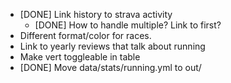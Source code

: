 * [DONE] Link history to strava activity
  * [DONE] How to handle multiple? Link to first?
* Different format/color for races.
* Link to yearly reviews that talk about running
* Make vert toggleable in table
* [DONE] Move data/stats/running.yml to out/
